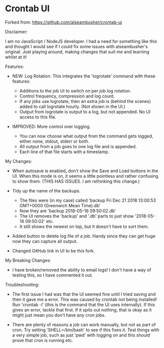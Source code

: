 Crontab UI
==========

Forked from: https://github.com/alseambusher/crontab-ui

Disclaimer:

I am no JavaScript / NodeJS developer. I had a need for something like this and thought I would see if I could fix some issues with alseambusher's original. Just playing around, making changes that suit me and learning whilst at it!

Features:
- NEW: Log Rotation. This integrates the 'logrotate' command with these features:
    - Additions to the job UI to switch on per job log rotation.
    - Control frequency, compression and log count.
    - If any jobs use logrotate, then an extra job is (behind the scenes) added to call logrotate hourly. (Not shown in the UI.)
    - Output from logrotate is output to a log, but not appended. No UI access to this file.

- IMPROVED: More control over logging.
    - You can now choose what output from the command gets logged, either none, stdout, stderr or both.
    - All output from a job goes to one log file and is appended.
    - Each line of that file starts with a timestamp.

My Changes:

- When autosave is enabled, don't show the Save and Load buttons in the UI. When this mode is on, it seems a little pointless and rather confusing to show them. (THIS HAS ISSUES. I am rethinking this change.)

- Tidy up the name of the backups.
    - The files were (in my case) called 'backup Fri Dec 21 2018 13:00:53 GMT+0000 (Greenwich Mean Time).db'
    - Now they are 'backup 2018-05-16 09:50:02.db'
    - The UI removes the 'backup' and '.db' parts to just show '2018-05-16 09:50:02' etc.
    - It still shows the newest on top, but it doesn't have to sort them.
    
- Added button to delete log file of a job. Handy since they can get huge now they can capture all output.

- Changed GitHub link in UI to be this fork.

My Breaking Changes:

- I have broken/removed the ability to email logs! I don't have a way of testing this, so I have commented it out.

Troubleshooting:

- The first issue I had was that the UI seemed fine until I tried saving and then it gave me a error. This was caused by crontab not being installed! Run 'crontab -l' (this is the command that the UI uses internally). If this gives an error, tackle that first. If it spits out nothing, that is okay as it might just mean you don't have any cron jobs.

- There are plenty of reasons a job can work manually, but not as part of cron. Try setting 'SHELL=/bin/bash' to see if this fixes it. Test things with a very simple job, such as just 'pwd' with logging on and this should prove that cron is running etc.

